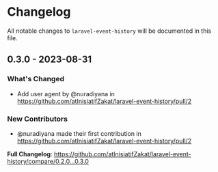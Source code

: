 # Changelog

All notable changes to `laravel-event-history` will be documented in this file.

## 0.3.0 - 2023-08-31

### What's Changed

- Add user agent by @nuradiyana in https://github.com/atInisiatifZakat/laravel-event-history/pull/2

### New Contributors

- @nuradiyana made their first contribution in https://github.com/atInisiatifZakat/laravel-event-history/pull/2

**Full Changelog**: https://github.com/atInisiatifZakat/laravel-event-history/compare/0.2.0...0.3.0
